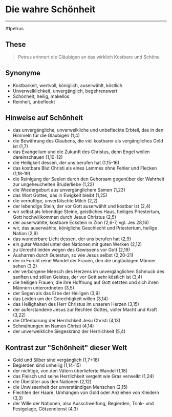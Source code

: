 # Die wahre Schönheit
---
#1petrus 

## These

> Petrus erinnert die Gläubigen an das wirklich Kostbare und Schöne

## Synonyme

- Kostbarkeit, wertvoll, königlich, auserwählt, köstlich
- Unverwelklichkeit, unvergänglich, begehrenswert
- Schönheit, heilig, makellos
- Reinheit, unbefleckt

## Hinweise auf Schönheit

- das unvergängliche, unverwelkliche und unbefleckte Erbteil, das in den Himmeln für die Gläubigen (1,4)
- die Bewährung des Glaubens, die viel kostbarer als vergängliches Gold ist (1,7)
- das Evangelium und die Zukunft des Christus, denn Engel wollen dareinschauen (1,10-12)
- die Heiligkeit dessen, der uns berufen hat (1,15-16)
- das kostbare Blut Christi als eines Lammes ohne Fehler und Flecken (1,18-19)
- die Reinigung der Seelen durch den Gehorsam gegenüber der Wahrheit zur ungeheuchelten Bruderliebe (1,22)
- die Wiedergeburt aus unvergänglichem Samen (1,23)
- das Wort Gottes, das in Ewigkeit bleibt (1,25)
- die vernüftige, unverfälschte Milch (2,2)
- der lebendige Stein, der vor Gott auserwählt und kostbar ist (2,4)
- wir selbst als lebendige Steine, geistliches Haus, heiliges Priestertum, Gott hochwillkommen durch Jesus Christus (2,5)
- der auserwählte, kostbare Eckstein in Zion (2,6-7, vgl. Jes 28,16)
- wir, das auserwählte, königliche Geschlecht und Priestertum, heilige Nation (2,9)
- das wunderbare Licht dessen, der uns berufen hat (2,9)
- ein guter Wandel unter den Nationen mit guten Werken (2,12)
- zu Unrecht leiden wegen des Gewissens vor Gott (2,19)
- Ausharren durch Gutestun, so wie Jesus selbst (2,20-21)
- der in Furcht reine Wandel der Frauen, den die ungläubigen Männer sehen (3,2)
- der verborgene Mensch des Herzens im unvergänglichen Schmuck des sanften und stillen Geistes, der vor Gott sehr köstlich ist (3,4)
- die heiligen Frauen, die ihre Hoffnung auf Gott setzten und sich ihren Männern unterordneten (3,5)
- der Segen als das Erbe der Heiligen (3,9)
- das Leiden um der Gerechtigkeit willen (3,14)
- das Heilighalten des Herr Christus im unseren Herzen (3,15)
- der auferstandene Jesus zur Rechten Gottes, voller Macht und Kraft (3,22)
- die Offenbarung der Herrlichkeit Jesu Christi (4,13)
- Schmähungen im Namen Christi (4,14)
- der unverwelkliche Siegeskranz der Herrlichkeit (5,4)

## Kontrast zur "Schönheit" dieser Welt

- Gold und Silber sind vergänglich (1,7+18)
- Begierden sind unheilig (1,14-15)
- der nichtige, von den Vätern überlieferte Wandel (1,18)
- das Fleisch und seine Herrlichkeit vergeht wie Gras verwelkt (1,24)
- die Übeltäter aus den Nationen (2,12)
- die Unwissenheit der unverständigen Menschen (2,15)
- Flechten der Haare, Umhängen von Gold oder Anziehen von Kleidern (3,3)
- der Wille der Nationen, also Ausschweifung, Begierden, Trink- und Festgelage, Götzendienst (4,3)